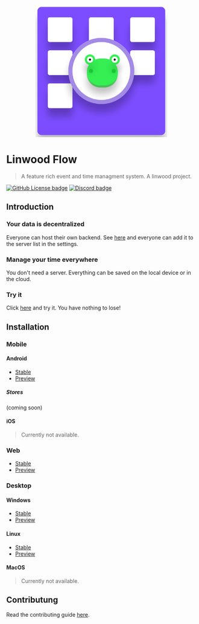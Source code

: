 <p align="center">
  <img src="https://raw.githubusercontent.com/LinwoodCloud/Flow/develop/app/images/logo.png" width="350px">
</p>

# Linwood Flow

> A feature rich event and time managment system. A linwood project.

[![GitHub License badge](https://img.shields.io/github/license/LinwoodCloud/Flow?style=for-the-badge)](https://github.com/LinwoodCloud/Flow/blob/main/LICENSE)
[![Discord badge](https://img.shields.io/discord/735424757142519848?style=for-the-badge)](https://discord.linwood.tk)

## Introduction

### Your data is decentralized

Everyone can host their own backend. See [here](https://docs.flow.linwood.tk/server/getting-started) and everyone can add it to the server list in the settings.

### Manage your time everywhere

You don't need a server. Everything can be saved on the local device or in the cloud.

### Try it

Click [here](https://flow.linwood.tk) and try it. You have nothing to lose!

## Installation

### Mobile

#### Android

- [Stable](https://github.com/LinwoodCloud/Flow/releases/download/release/app-release.apk)
- [Preview](https://github.com/LinwoodCloud/Flow/releases/download/preview/app-release.apk)

##### Stores

(coming soon)

#### iOS

> Currently not available.

### Web

- [Stable](https://flow.linwood.tk)
- [Preview](https://preview.flow.linwood.tk)

### Desktop

#### Windows

- [Stable](https://github.com/LinwoodCloud/Flow/releases/download/release/windows.zip)
- [Preview](https://github.com/LinwoodCloud/Flow/releases/download/preview/windows.zip)

#### Linux

- [Stable](https://github.com/LinwoodCloud/Flow/releases/download/release/linux.zip)
- [Preview](https://github.com/LinwoodCloud/Flow/releases/download/preview/linux.zip)

#### MacOS

> Currently not available.

## Contributung

Read the contributing guide [here](CONTRIBUTING.md).
